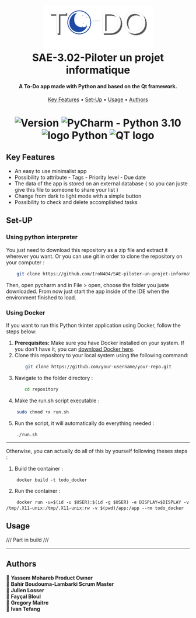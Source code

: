 <link rel="stylesheet" href="https://cdnjs.cloudflare.com/ajax/libs/font-awesome/4.7.0/css/font-awesome.min.css">

<h1 align = "center">
    <br>
    <img src="media/logo_night.png" alt="Sans-titre-3" border="0" width="300">
    <br>
    SAE-3.02-Piloter un projet informatique
    <br>
</h1>

<h4 align="center">A To-Do app made with Python and based on the Qt framework.</h4>

<p align="center">
  <a href="#key-features">Key Features</a> •
  <a href="#Set-up">Set-Up</a> •
  <a href="#Usage">Usage</a> •
  <a href="#Authors">Authors</a>
</p>

<h1 align = "center">
    <img alt="Version" src="https://img.shields.io/badge/git-%23F05033.svg" />
    <img alt="PyCharm - Python 3.10" src="https://img.shields.io/badge/PyCharm-Python%203.10-brightgreen.svg"/>
    <img alt="logo Python" src="https://img.shields.io/badge/python-3670A0?style=for-the-badge&logo=python&logoColor=ffdd54"/>
    <img alt="QT logo" src="https://img.shields.io/badge/Qt-%23217346.svg?style=for-the-badge&logo=Qt&logoColor=white"/>

</h1>


## Key Features

* An easy to use minimalist app
* Possibility to attribute
      - Tags
      - Priority level
      - Due date
* The data of the app is stored on an external database ( so you can juste give this file to someone to share your list )
* Change from dark to light mode with a simple button
* Possibility to check and delete accomplished tasks

## Set-UP

### Using python interpreter 

You just need to download this repository as a zip file and extract it wherever you want.
Or you can use git in order to clone the repository on your computer :
```bash
    git clone https://github.com/IroN404/SAE-piloter-un-projet-informatique/tree/main
```
Then, open pycharm and in File > open, choose the folder you juste downloaded.
From now just start the app inside of the IDE when the environment finished to load.

### Using Docker

If you want to run this Python tkinter application using Docker, follow the steps below:

1. **Prerequisites:** Make sure you have Docker installed on your system. If you don't have it, you can [download Docker here](https://docs.docker.com/get-docker/).
2. Clone this repository to your local system using the following command:
   ```bash
       git clone https://github.com/your-username/your-repo.git
   ```
3. Navigate to the folder directory :
```bash
       cd repository
   ```
4. Make the run.sh script executable :
```bash
    sudo chmod +x run.sh
```
5. Run the script, it will automatically do everything needed :
```
    ./run.sh
```
***
Otherwise, you can actually do all of this by yourself following theses steps : 
1. Build the container :
```
    docker build -t todo_docker
```
2. Run the container :
```
    docker run -u=$(id -u $USER):$(id -g $USER) -e DISPLAY=$DISPLAY -v /tmp/.X11-unix:/tmp/.X11-unix:rw -v $(pwd)/app:/app --rm todo_docker
```

## Usage

/// Part in build ///


***
## Authors
👤 **Yassem Mohareb Product Owner**
<br>
👤 **Bahir Boudouma-Lambarki Scrum Master**
<br>
👤 **Julien Losser**
<br>
👤 **Fayçal Bloul**
<br>
👤 **Gregory Maitre**
<br>
👤 **Ivan Tefang**
